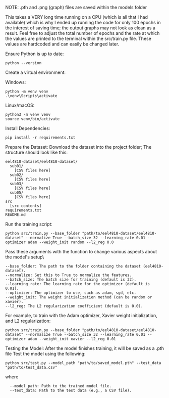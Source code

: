 

NOTE:
.pth and .png (graph) files are saved within the models folder 

This takes a VERY long time running on a CPU (which is all that I had available) which is why I ended up running the code for only 100 epochs in the interest of saving time; the output graphs may not look as clean as a result.
Feel free to adjust the total number of epochs and the rate at which the values are printed to the terminal within the src/train.py file. These values are hardcoded and can easily be changed later.



Ensure Python is up to date:

    python --version

Create a virtual environment:
  
  Windows:
  
    python -m venv venv
    .\venv\Scripts\activate

  Linux/macOS:
  
    python3 -m venv venv
    source venv/bin/activate

Install Dependencies:

    pip install -r requirements.txt

Prepare the Dataset:
Download the dataset into the project folder; The structure should look like this:

    eel4810-dataset/eel4810-dataset/
      sub01/
        [CSV files here]
      sub02/
        [CSV files here]
      sub03/
        [CSV files here]
      sub05/
        [CSV files here]
    src
      [src contents]
    requirements.txt
    README.md
    

Run the training script:

    python src/train.py --base_folder "path/to/eel4810-dataset/eel4810-dataset" --normalize True --batch_size 32 --learning_rate 0.01 --optimizer adam --weight_init random --l2_reg 0.0

Pass these arguments with the function to change various aspects about the model's setup\

    --base_folder: The path to the folder containing the dataset (eel4810-dataset).
    --normalize: Set this to True to normalize the features.
    --batch_size: The batch size for training (default is 32).
    --learning_rate: The learning rate for the optimizer (default is 0.01).
    --optimizer: The optimizer to use, such as adam, sgd, etc.
    --weight_init: The weight initialization method (can be random or xavier).
    --l2_reg: The L2 regularization coefficient (default is 0.0).

For example, to train with the Adam optimizer, Xavier weight initialization, and L2 regularization:
    
    python src/train.py --base_folder "path/to/eel4810-dataset/eel4810-dataset" --normalize True --batch_size 32 --learning_rate 0.01 --optimizer adam --weight_init xavier --l2_reg 0.01



Testing the Model:
After the model finishes training, it will be saved as a .pth file
Test the model using the following:

    python src/test.py --model_path "path/to/saved_model.pth" --test_data "path/to/test_data.csv"

where

      --model_path: Path to the trained model file.
      --test_data: Path to the test data (e.g., a CSV file).
